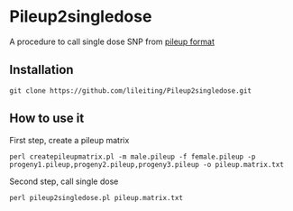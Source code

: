 # Pileup2singledose
A procedure to call single dose SNP from [pileup format](http://samtools.sourceforge.net/pileup.shtml)

Installation
------

    git clone https://github.com/lileiting/Pileup2singledose.git

How to use it
------

First step, create a pileup matrix

    perl createpileupmatrix.pl -m male.pileup -f female.pileup -p progeny1.pileup,progeny2.pileup,progeny3.pileup -o pileup.matrix.txt

Second step, call single dose

    perl pileup2singledose.pl pileup.matrix.txt
